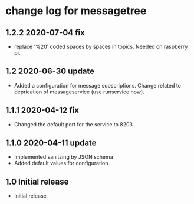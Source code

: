 # change log for messagetree

## 1.2.2 2020-07-04 fix

- replace '%20' coded spaces by spaces in topics. Needed on raspberry pi.

## 1.2 2020-06-30 update

- Added a configuration for message subscriptions. Change related to deprication of messageservice (use runservice now).

## 1.1.1 2020-04-12 fix

- Changed the default port for the service to 8203

## 1.1.0 2020-04-11 update

- Implemented sanitzing by JSON schema
- Added default values for configuration

## 1.0 Initial release

- Initial release
